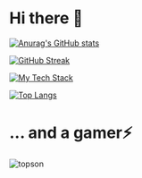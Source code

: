 # Hi there 👋

[![Anurag's GitHub stats](https://github-readme-stats.vercel.app/api?username=jerryfandev&show_icons=true&theme=transparent&include_all_commits=true&rank_icon=github)](https://github.com/anuraghazra/github-readme-stats)

[![GitHub Streak](https://streak-stats.demolab.com?user=jerryfandev&theme=transparent)](https://git.io/streak-stats)

[![My Tech Stack](https://github-readme-tech-stack.vercel.app/api/cards?lineCount=3&theme=github&hideBg=true&bg=%23FFFFFF&badge=%23EAEFFC&border=%23D8DEE4&titleColor=%230969DA&line1=html5%2CHTML%2CE34F26%3Bcss3%2CCSS%2C1572B6%3Bjavascript%2CJavaScript%2CF7DF1E%3Btypescript%2CTypeScript%2C3178C6%3B&line2=vuedotjs%2CVuejs%2C4fc08d%3Bvuetify%2CVuetify%2C1867c0%3Bnode.js%2CNode.js%2C5FA04E%3Btailwindcss%2CTailwind%2C38b2ac%3B&line3=openjdk%2CJava%2Ced8b00%3Bphp%2Cphp%2C777bb4%3Bpython%2CPython%2C1867c0%3B)](https://github.com/0l1v3rr/github-readme-tech-stack)

[![Top Langs](https://github-readme-stats.vercel.app/api/top-langs/?username=jerryfandev&layout=compact&theme=transparent)](https://github.com/anuraghazra/github-readme-stats)

# ... and a gamer⚡
![topson](https://steam-stat.vercel.app/api?profileName=crazywin99)

<!--
This is a ✨ _special_ ✨ repository because its `README.md` (this file) appears on your GitHub profile.
** Note: Name of the repository must be similar to your github username **

Here are some ideas to get you started:

- 🔭 I’m currently working on ...
- 🌱 I’m currently learning ...
- 👯 I’m looking to collaborate on ...
- 🤔 I’m looking for help with ...
- 💬 Ask me about ...
- 📫 How to reach me: ...
- 😄 Pronouns: ...
- ⚡ Fun fact: ...
-->
